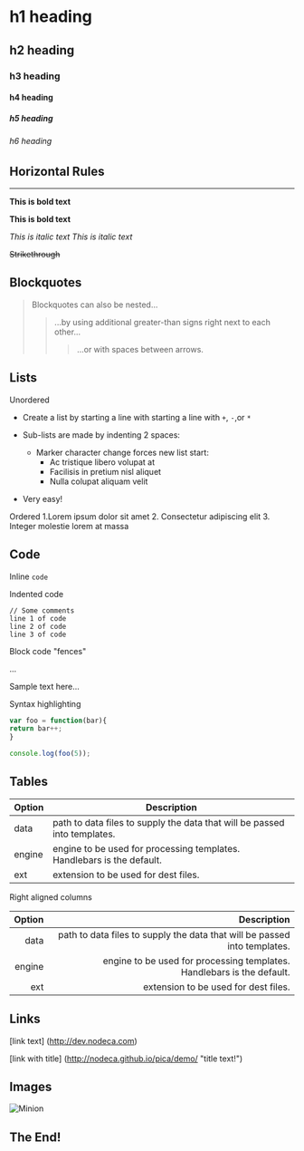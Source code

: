 # h1 heading
## h2 heading
### h3 heading 
#### h4 heading
##### h5 heading
###### h6 heading

## Horizontal Rules
____

**This is bold text**

__This is bold text__

*This is italic text*
_This is italic text_

~~Strikethrough~~

## Blockquotes

> Blockquotes can also be nested...
>> ...by using additional greater-than signs right next to each other...
> > > ...or with spaces between arrows. 


## Lists

Unordered

+ Create a list by starting a line with starting a line with `+`, `-`,or `*`
+ Sub-lists are made by indenting 2 spaces:
  - Marker character change forces new list start:
    * Ac tristique libero volupat at
    + Facilisis in pretium nisl aliquet
    - Nulla colupat aliquam velit

+ Very easy!

Ordered
  1.Lorem ipsum dolor sit amet
  2. Consectetur adipiscing elit
  3. Integer molestie lorem at massa

## Code

Inline  `code`

Indented code

    // Some comments
    line 1 of code
    line 2 of code
    line 3 of code

Block code "fences"

...

Sample text here...

Syntax highlighting

``` js
var foo = function(bar){
return bar++;
}

console.log(foo(5));
```

## Tables

| Option | Description |
| ------ | ----------- |
| data   | path to data files to supply the data that will be passed into templates. |
| engine | engine to be used for processing templates. Handlebars is the default. |
| ext    | extension to be used for dest files. |

Right aligned columns

| Option | Description |
| ------:| -----------:|
| data   | path to data files to supply the data that will be passed into templates. |
| engine | engine to be used for processing templates. Handlebars is the default. |
| ext    | extension to be used for dest files. |

## Links
[link text] (http://dev.nodeca.com)

[link with title] (http://nodeca.github.io/pica/demo/ "title text!")

## Images

![Minion](https://octodex.github.com/images/minion.png)

## The End!
